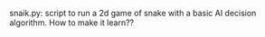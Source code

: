 snaik.py: script to run a 2d game of snake with a basic AI decision algorithm. How to make it learn??